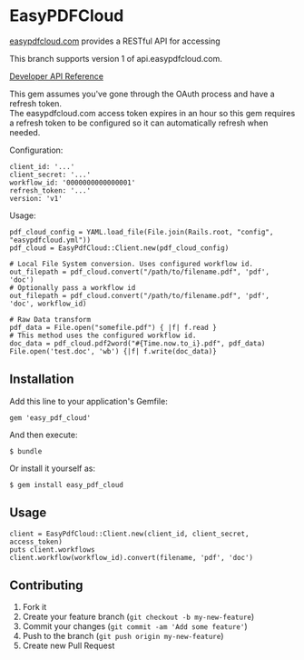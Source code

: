 # EasyPDFCloud

[easypdfcloud.com](https://www.easypdfcloud.com/) provides a RESTful API for accessing

This branch supports version 1 of api.easypdfcloud.com.

[Developer API Reference](https://www.easypdfcloud.com/developer/reference)

This gem assumes you've gone through the OAuth process and have a refresh token.  
The easypdfcloud.com access token expires in an hour so this gem requires a refresh token to be configured
so it can automatically refresh when needed.

Configuration:

    client_id: '...'
    client_secret: '...'
    workflow_id: '0000000000000001'
    refresh_token: '...'
    version: 'v1'

Usage:

    pdf_cloud_config = YAML.load_file(File.join(Rails.root, "config", "easypdfcloud.yml"))
    pdf_cloud = EasyPdfCloud::Client.new(pdf_cloud_config)

    # Local File System conversion. Uses configured workflow id.  
    out_filepath = pdf_cloud.convert("/path/to/filename.pdf", 'pdf', 'doc')  
    # Optionally pass a workflow id  
    out_filepath = pdf_cloud.convert("/path/to/filename.pdf", 'pdf', 'doc', workflow_id)  

    # Raw Data transform
    pdf_data = File.open("somefile.pdf") { |f| f.read }
    # This method uses the configured workflow id.
    doc_data = pdf_cloud.pdf2word("#{Time.now.to_i}.pdf", pdf_data)
    File.open('test.doc', 'wb') {|f| f.write(doc_data)}

## Installation

Add this line to your application's Gemfile:

    gem 'easy_pdf_cloud'

And then execute:

    $ bundle

Or install it yourself as:

    $ gem install easy_pdf_cloud

## Usage

~~~
client = EasyPdfCloud::Client.new(client_id, client_secret, access_token)
puts client.workflows
client.workflow(workflow_id).convert(filename, 'pdf', 'doc')
~~~

## Contributing

1. Fork it
2. Create your feature branch (`git checkout -b my-new-feature`)
3. Commit your changes (`git commit -am 'Add some feature'`)
4. Push to the branch (`git push origin my-new-feature`)
5. Create new Pull Request

